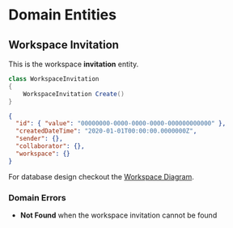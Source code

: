 # Domain Entities

## Workspace Invitation

This is the workspace **invitation** entity.

```csharp
class WorkspaceInvitation
{
    WorkspaceInvitation Create()
}
```

```json
{
  "id": { "value": "00000000-0000-0000-0000-000000000000" },
  "createdDateTime": "2020-01-01T00:00:00.0000000Z",
  "sender": {},
  "collaborator": {},
  "workspace": {}
}
```

For database design checkout the [Workspace Diagram](../../../database-diagrams/aggregates/Diagram.Workspace.md).

### Domain Errors

- **Not Found** when the workspace invitation cannot be found